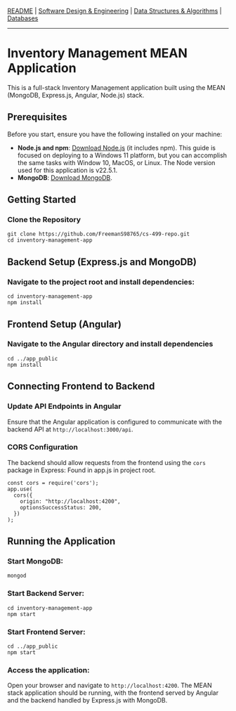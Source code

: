 [README](README.md) | [Software Design & Engineering](/ENHANCEMENTS/Software_Design_Engineering.md) | [Data Structures & Algorithms](/ENHANCEMENTS/Data_Structures_Algorithms.md) | [Databases](/ENHANCEMENTS/Databases.md)

---

# Inventory Management MEAN Application

This is a full-stack Inventory Management application built using the MEAN (MongoDB, Express.js, Angular, Node.js) stack.

## Prerequisites

Before you start, ensure you have the following installed on your machine:

- **Node.js and npm**: [Download Node.js](https://nodejs.org/en/download) (it includes npm). This guide is focused on deploying to a Windows 11 platform, but you can accomplish the same tasks with Window 10, MacOS, or Linux. The Node version used for this application is v22.5.1.
- **MongoDB**: [Download MongoDB](https://www.mongodb.com/try/download/community).

## Getting Started

### Clone the Repository

```
git clone https://github.com/FreemanS98765/cs-499-repo.git
cd inventory-management-app
```

## Backend Setup (Express.js and MongoDB)

### Navigate to the project root and install dependencies:
```
cd inventory-management-app
npm install
```

## Frontend Setup (Angular)

### Navigate to the Angular directory and install dependencies
```
cd ../app_public
npm install
```

## Connecting Frontend to Backend

### Update API Endpoints in Angular
Ensure that the Angular application is configured to communicate with the backend API at `http://localhost:3000/api`.

### CORS Configuration
The backend should allow requests from the frontend using the `cors` package in Express:
Found in app.js in project root.
```
const cors = require('cors');
app.use(
  cors({
    origin: "http://localhost:4200",
    optionsSuccessStatus: 200,
  })
);
```

## Running the Application

### Start MongoDB:
```
mongod
```

### Start Backend Server:
```
cd inventory-management-app
npm start
```

### Start Frontend Server:
```
cd ../app_public
npm start
```

### Access the application:
Open your browser and navigate to `http://localhost:4200`. The MEAN stack application should be running, with the frontend served by Angular and the backend handled by Express.js with MongoDB.
